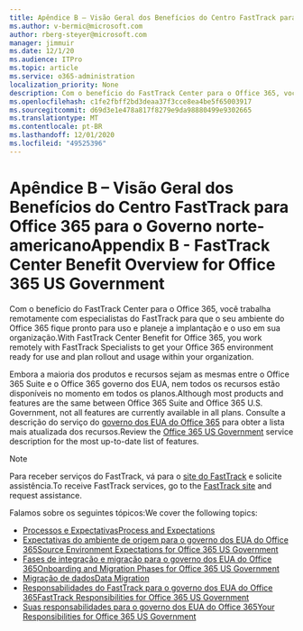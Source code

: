```yaml
---
title: Apêndice B – Visão Geral dos Benefícios do Centro FastTrack para Office 365 para o Governo norte-americano
ms.author: v-bermic@microsoft.com
author: rberg-steyer@microsoft.com
manager: jimmuir
ms.date: 12/1/20
ms.audience: ITPro
ms.topic: article
ms.service: o365-administration
localization_priority: None
description: Com o benefício do FastTrack Center para o Office 365, você trabalha remotamente com especialistas do FastTrack para que o seu ambiente do Office 365 fique pronto para uso e planeje a implantação e o uso em sua organização.
ms.openlocfilehash: c1fe2fbff2bd3deaa37f3cce8ea4be5f65003917
ms.sourcegitcommit: d69d3e1e478a817f8279e9da98880499e9302665
ms.translationtype: MT
ms.contentlocale: pt-BR
ms.lasthandoff: 12/01/2020
ms.locfileid: "49525396"
---
```

# <a name="appendix-b---fasttrack-center-benefit-overview-for-office-365-us-government"></a><span data-ttu-id="b4000-103">Apêndice B – Visão Geral dos Benefícios do Centro FastTrack para Office 365 para o Governo norte-americano</span><span class="sxs-lookup"><span data-stu-id="b4000-103">Appendix B - FastTrack Center Benefit Overview for Office 365 US Government</span></span>

<span data-ttu-id="b4000-104">Com o benefício do FastTrack Center para o Office 365, você trabalha remotamente com especialistas do FastTrack para que o seu ambiente do Office 365 fique pronto para uso e planeje a implantação e o uso em sua organização.</span><span class="sxs-lookup"><span data-stu-id="b4000-104">With FastTrack Center Benefit for Office 365, you work remotely with FastTrack Specialists to get your Office 365 environment ready for use and plan rollout and usage within your organization.</span></span> 
  
<span data-ttu-id="b4000-105">Embora a maioria dos produtos e recursos sejam as mesmas entre o Office 365 Suite e o Office 365 governo dos EUA, nem todos os recursos estão disponíveis no momento em todos os planos.</span><span class="sxs-lookup"><span data-stu-id="b4000-105">Although most products and features are the same between Office 365 Suite and Office 365 U.S. Government, not all features are currently available in all plans.</span></span> <span data-ttu-id="b4000-106">Consulte a descrição do serviço do [governo dos EUA do Office 365](https://aka.ms/aboutgovcloud) para obter a lista mais atualizada dos recursos.</span><span class="sxs-lookup"><span data-stu-id="b4000-106">Review the [Office 365 US Government](https://aka.ms/aboutgovcloud) service description for the most up-to-date list of features.</span></span>

> [!NOTE]
> <span data-ttu-id="b4000-107">Para receber serviços do FastTrack, vá para o [site do FastTrack](https://go.microsoft.com/fwlink/?linkid=780698) e solicite assistência.</span><span class="sxs-lookup"><span data-stu-id="b4000-107">To receive FastTrack services, go to the [FastTrack site](https://go.microsoft.com/fwlink/?linkid=780698) and request assistance.</span></span>  

<span data-ttu-id="b4000-108">Falamos sobre os seguintes tópicos:</span><span class="sxs-lookup"><span data-stu-id="b4000-108">We cover the following topics:</span></span>
- [<span data-ttu-id="b4000-109">Processos e Expectativas</span><span class="sxs-lookup"><span data-stu-id="b4000-109">Process and Expectations</span></span>](process-and-expectations.md) 
- [<span data-ttu-id="b4000-110">Expectativas do ambiente de origem para o governo dos EUA do Office 365</span><span class="sxs-lookup"><span data-stu-id="b4000-110">Source Environment Expectations for Office 365 US Government</span></span>](US-Gov-appendix-source-environment-expectations.md)   
- [<span data-ttu-id="b4000-111">Fases de integração e migração para o governo dos EUA do Office 365</span><span class="sxs-lookup"><span data-stu-id="b4000-111">Onboarding and Migration Phases for Office 365 US Government</span></span>](US-Gov-appendix-onboarding-and-migration.md)
- [<span data-ttu-id="b4000-112">Migração de dados</span><span class="sxs-lookup"><span data-stu-id="b4000-112">Data Migration</span></span>](data-migration.md)    
- [<span data-ttu-id="b4000-113">Responsabilidades do FastTrack para o governo dos EUA do Office 365</span><span class="sxs-lookup"><span data-stu-id="b4000-113">FastTrack Responsibilities for Office 365 US Government</span></span>](US-Gov-appendix-fasttrack-responsibilities.md)   
- [<span data-ttu-id="b4000-114">Suas responsabilidades para o governo dos EUA do Office 365</span><span class="sxs-lookup"><span data-stu-id="b4000-114">Your Responsibilities for Office 365 US Government</span></span>](US-Gov-appendix-your-responsibilities.md)    

